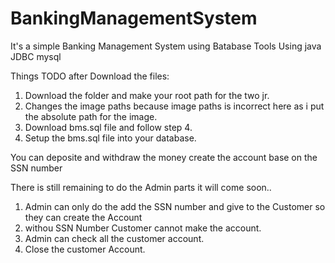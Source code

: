 # BankingManagementSystem

It's a simple Banking Management System using Batabase 
   Tools Using 
         java
         JDBC
         mysql

Things TODO after Download the files:
   1. Download the folder and make your root path for the two jr.
   2. Changes the image paths because image paths is incorrect here as i put the absolute path for the image. 
   3. Download bms.sql file and follow step 4.
   4. Setup the bms.sql file into your database. 
   

You can deposite and withdraw the money create the account base on the SSN number


   
There is still remaining to do the Admin parts it will come soon..
 1. Admin can only do the add the SSN number and give to the Customer so they can create the Account 
 2. withou SSN Number Customer cannot make the account.
 3. Admin can check all the customer account.
 4. Close the customer Account.
